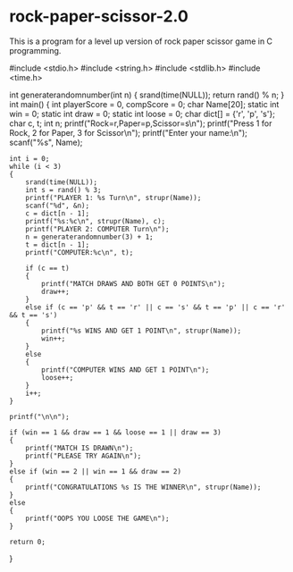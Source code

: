 # rock-paper-scissor-2.0
This is a program for a level up version of rock paper scissor game in C programming.


#include <stdio.h>
#include <string.h>
#include <stdlib.h>
#include <time.h>

int generaterandomnumber(int n)
{
    srand(time(NULL));
    return rand() % n;
}
int main()
{
    int playerScore = 0, compScore = 0;
    char Name[20];
    static int win = 0;
    static int draw = 0;
    static int loose = 0;
    char dict[] = {'r', 'p', 's'};
    char c, t;
    int n;
    printf("Rock=r,Paper=p,Scissor=s\n");
    printf("Press 1 for Rock, 2 for Paper, 3 for Scissor\n");
    printf("Enter your name:\n");
    scanf("%s", Name);

    int i = 0;
    while (i < 3)
    {
        srand(time(NULL));
        int s = rand() % 3;
        printf("PLAYER 1: %s Turn\n", strupr(Name));
        scanf("%d", &n);
        c = dict[n - 1];
        printf("%s:%c\n", strupr(Name), c);
        printf("PLAYER 2: COMPUTER Turn\n");
        n = generaterandomnumber(3) + 1;
        t = dict[n - 1];
        printf("COMPUTER:%c\n", t);

        if (c == t)
        {
            printf("MATCH DRAWS AND BOTH GET 0 POINTS\n");
            draw++;
        }
        else if (c == 'p' && t == 'r' || c == 's' && t == 'p' || c == 'r' && t == 's')
        {
            printf("%s WINS AND GET 1 POINT\n", strupr(Name));
            win++;
        }
        else
        {
            printf("COMPUTER WINS AND GET 1 POINT\n");
            loose++;
        }
        i++;
    }

    printf("\n\n");

    if (win == 1 && draw == 1 && loose == 1 || draw == 3)
    {
        printf("MATCH IS DRAWN\n");
        printf("PLEASE TRY AGAIN\n");
    }
    else if (win == 2 || win == 1 && draw == 2)
    {
        printf("CONGRATULATIONS %s IS THE WINNER\n", strupr(Name));
    }
    else
    {
        printf("OOPS YOU LOOSE THE GAME\n");
    }

    return 0;
}
